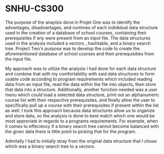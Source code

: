 # SNHU-CS300

The purpose of the anaylsis done in Projet One was to identify the advantages, disadvantages, and runtimes of each indididual data structure used in the creation of a database of school courses, containing their prerequisites if any were present from an input file. The data structures used in the analysis included a vectors , hashtable, and a binary search tree. Project Two's purpose was to develop the code to create the aforementioned database of school courses and their prerequisities from the input file.
 
My approach was to utilize the analysis I had done for each data structure and combine that with my comfortability with said data structures to form usable code according to program requirements which included reading data from an input file, read the data within the file into objects, then store that data into a structure. Additionally, another function needed was a user menu which could load a selected data structure, print out an alphanumeric course list with their respective prerequisites, and finally allow the user to specifically pull up a course with their prerequisites if present within the list as well. I took this approach because data structures allow us to organize and store data, so the analysis is done to best match which one would be most approriate in regards to a programs requirements. For example, when it comes to effeciency if a binary search tree cannot become balanced with the given data there is little point to picking that for the program.

Admitally I had to initially stray from the original data structure that I chose which was a binary search tree to a vectors. 
